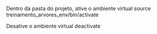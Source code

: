 Dentro da pasta do projeto, ative o ambiente virtual
source treinamento_arvores_env/bin/activate



Desative o ambiente virtual
deactivate